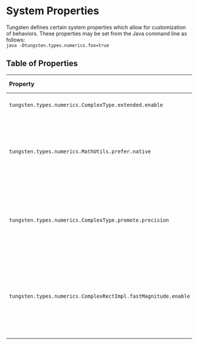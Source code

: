 # System Properties


Tungsten defines certain system properties which allow for
customization of behaviors.  These properties may be set from
the Java command line as follows:  
`java -Dtungsten.types.numerics.foo=true`

## Table of Properties
| Property                                                | Type    | Default Value | Explanation                                                                                                                                        |
|:--------------------------------------------------------|---------|---------------|----------------------------------------------------------------------------------------------------------------------------------------------------|
| `tungsten.types.numerics.ComplexType.extended.enable`   | Boolean | false         | If set to true, enables extended complex numbers.                                                                                                  |
| `tungsten.types.numerics.MathUtils.prefer.native`       | Boolean | true          | If set to true, uses Java's inbuilt methods for computing some functions (e.g., `BigDecimal.pow()`), which are typically faster but less accurate. |
| `tungsten.types.numerics.ComplexType.promote.precision` | Boolean | false         | If set to true, ensures that complex accessors return values with at least the same precision as the complex numnber itself.                       |
|`tungsten.types.numerics.ComplexRectImpl.fastMagnitude.enable`|Boolean|false|If true, enables faster computation of the magnitude of complex numbers in rectangular format at the expense of less accurate identification of the result.|

